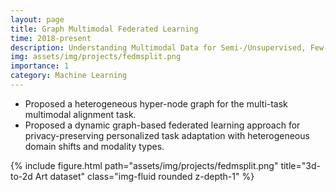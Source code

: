 ```yaml
---
layout: page
title: Graph Multimodal Federated Learning
time: 2018-present
description: Understanding Multimodal Data for Semi-/Unsupervised, Few-shot, and Generative Tasks 
img: assets/img/projects/fedmsplit.png
importance: 1
category: Machine Learning
---
```


- Proposed a heterogeneous hyper-node graph for the multi-task multimodal alignment task.
- Proposed a dynamic graph-based federated learning approach for privacy-preserving personalized task adaptation with heterogeneous domain shifts and modality types.



<div class="row">
    <div class="col-sm mt-3 mt-md-0">
        {% include figure.html path="assets/img/projects/fedmsplit.png" title="3d-to-2d Art dataset" class="img-fluid rounded z-depth-1" %}
    </div>
</div>